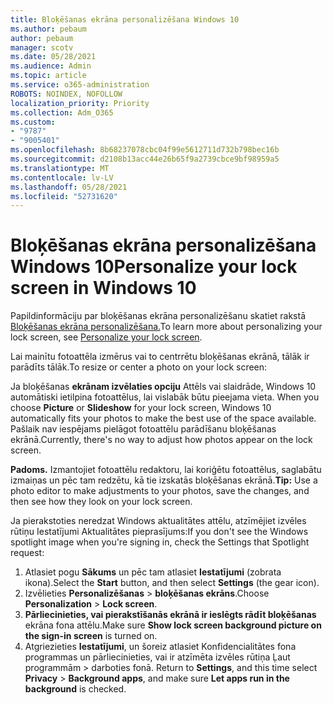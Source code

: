 ```yaml
---
title: Bloķēšanas ekrāna personalizēšana Windows 10
ms.author: pebaum
author: pebaum
manager: scotv
ms.date: 05/28/2021
ms.audience: Admin
ms.topic: article
ms.service: o365-administration
ROBOTS: NOINDEX, NOFOLLOW
localization_priority: Priority
ms.collection: Adm_O365
ms.custom:
- "9787"
- "9005401"
ms.openlocfilehash: 8b68237078cbc04f99e5612711d732b798bec16b
ms.sourcegitcommit: d2108b13acc44e26b65f9a2739cbce9bf98959a5
ms.translationtype: MT
ms.contentlocale: lv-LV
ms.lasthandoff: 05/28/2021
ms.locfileid: "52731620"
---
```

# <a name="personalize-your-lock-screen-in-windows-10"></a><span data-ttu-id="5c43b-102">Bloķēšanas ekrāna personalizēšana Windows 10</span><span class="sxs-lookup"><span data-stu-id="5c43b-102">Personalize your lock screen in Windows 10</span></span>

<span data-ttu-id="5c43b-103">Papildinformāciju par bloķēšanas ekrāna personalizēšanu skatiet rakstā [Bloķēšanas ekrāna personalizēšana.](https://support.microsoft.com/windows/personalize-your-lock-screen-81dab9b0-35cf-887c-84a0-6de8ef72bea0)</span><span class="sxs-lookup"><span data-stu-id="5c43b-103">To learn more about personalizing your lock screen, see [Personalize your lock screen](https://support.microsoft.com/windows/personalize-your-lock-screen-81dab9b0-35cf-887c-84a0-6de8ef72bea0).</span></span>

<span data-ttu-id="5c43b-104">Lai mainītu fotoattēla izmērus vai to centrrētu bloķēšanas ekrānā, tālāk ir parādīts tālāk.</span><span class="sxs-lookup"><span data-stu-id="5c43b-104">To resize or center a photo on your lock screen:</span></span>

<span data-ttu-id="5c43b-105">Ja bloķēšanas **ekrānam izvēlaties opciju** Attēls vai slaidrāde, Windows 10 automātiski ietilpina fotoattēlus, lai vislabāk būtu pieejama vieta. </span><span class="sxs-lookup"><span data-stu-id="5c43b-105">When you choose **Picture** or **Slideshow** for your lock screen, Windows 10 automatically fits your photos to make the best use of the space available.</span></span> <span data-ttu-id="5c43b-106">Pašlaik nav iespējams pielāgot fotoattēlu parādīšanu bloķēšanas ekrānā.</span><span class="sxs-lookup"><span data-stu-id="5c43b-106">Currently, there's no way to adjust how photos appear on the lock screen.</span></span>

<span data-ttu-id="5c43b-107">**Padoms.** Izmantojiet fotoattēlu redaktoru, lai koriģētu fotoattēlus, saglabātu izmaiņas un pēc tam redzētu, kā tie izskatās bloķēšanas ekrānā.</span><span class="sxs-lookup"><span data-stu-id="5c43b-107">**Tip:** Use a photo editor to make adjustments to your photos, save the changes, and then see how they look on your lock screen.</span></span>

<span data-ttu-id="5c43b-108">Ja pierakstoties neredzat Windows aktualitātes attēlu, atzīmējiet izvēles rūtiņu Iestatījumi Aktualitātes pieprasījums:</span><span class="sxs-lookup"><span data-stu-id="5c43b-108">If you don't see the Windows spotlight image when you're signing in, check the Settings that Spotlight request:</span></span> 

1. <span data-ttu-id="5c43b-109">Atlasiet pogu **Sākums** un pēc tam atlasiet **Iestatījumi** (zobrata ikona).</span><span class="sxs-lookup"><span data-stu-id="5c43b-109">Select the **Start** button, and then select **Settings** (the gear icon).</span></span>
1. <span data-ttu-id="5c43b-110">Izvēlieties **Personalizēšanas**  >  **bloķēšanas ekrāns**.</span><span class="sxs-lookup"><span data-stu-id="5c43b-110">Choose **Personalization** > **Lock screen**.</span></span>
1. <span data-ttu-id="5c43b-111">**Pārliecinieties, vai pierakstīšanās ekrānā ir ieslēgts rādīt bloķēšanas** ekrāna fona attēlu.</span><span class="sxs-lookup"><span data-stu-id="5c43b-111">Make sure **Show lock screen background picture on the sign-in screen** is turned on.</span></span>
1. <span data-ttu-id="5c43b-112">Atgriezieties **Iestatījumi**, un šoreiz atlasiet Konfidencialitātes fona programmas un pārliecinieties, vai ir atzīmēta izvēles rūtiņa Ļaut programmām  >  darboties fonā. </span><span class="sxs-lookup"><span data-stu-id="5c43b-112">Return to **Settings**, and this time select **Privacy** > **Background apps**, and make sure **Let apps run in the background** is checked.</span></span>